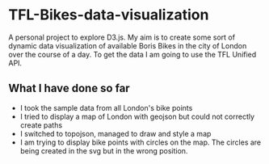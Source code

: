 # TFL-Bikes-data-visualization

A personal project to explore D3.js. My aim is to create some sort of dynamic data visualization of available Boris Bikes in the city of London over the course of a day. To get the data I am going to use the TFL Unified API.

## What I have done so far

* I took the sample data from all London's bike points
* I tried to display a map of London with geojson but could not correctly create paths
* I switched to topojson, managed to draw and style a map
* I am trying to display bike points with circles on the map. The circles are being created in the svg but in the wrong position.
